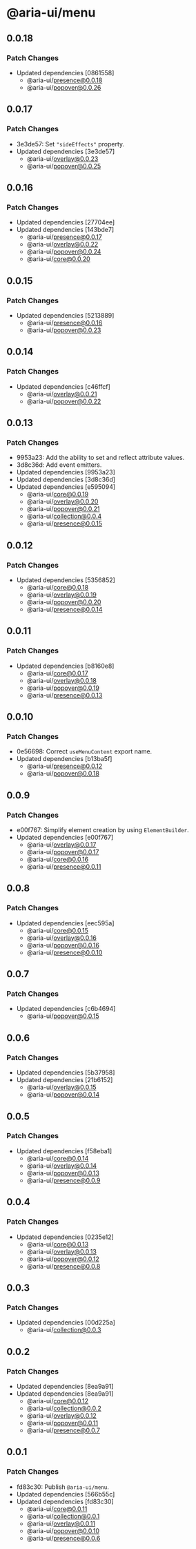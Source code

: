 # @aria-ui/menu

## 0.0.18

### Patch Changes

- Updated dependencies [0861558]
  - @aria-ui/presence@0.0.18
  - @aria-ui/popover@0.0.26

## 0.0.17

### Patch Changes

- 3e3de57: Set `"sideEffects"` property.
- Updated dependencies [3e3de57]
  - @aria-ui/overlay@0.0.23
  - @aria-ui/popover@0.0.25

## 0.0.16

### Patch Changes

- Updated dependencies [27704ee]
- Updated dependencies [143bde7]
  - @aria-ui/presence@0.0.17
  - @aria-ui/overlay@0.0.22
  - @aria-ui/popover@0.0.24
  - @aria-ui/core@0.0.20

## 0.0.15

### Patch Changes

- Updated dependencies [5213889]
  - @aria-ui/presence@0.0.16
  - @aria-ui/popover@0.0.23

## 0.0.14

### Patch Changes

- Updated dependencies [c46ffcf]
  - @aria-ui/overlay@0.0.21
  - @aria-ui/popover@0.0.22

## 0.0.13

### Patch Changes

- 9953a23: Add the ability to set and reflect attribute values.
- 3d8c36d: Add event emitters.
- Updated dependencies [9953a23]
- Updated dependencies [3d8c36d]
- Updated dependencies [e595094]
  - @aria-ui/core@0.0.19
  - @aria-ui/overlay@0.0.20
  - @aria-ui/popover@0.0.21
  - @aria-ui/collection@0.0.4
  - @aria-ui/presence@0.0.15

## 0.0.12

### Patch Changes

- Updated dependencies [5356852]
  - @aria-ui/core@0.0.18
  - @aria-ui/overlay@0.0.19
  - @aria-ui/popover@0.0.20
  - @aria-ui/presence@0.0.14

## 0.0.11

### Patch Changes

- Updated dependencies [b8160e8]
  - @aria-ui/core@0.0.17
  - @aria-ui/overlay@0.0.18
  - @aria-ui/popover@0.0.19
  - @aria-ui/presence@0.0.13

## 0.0.10

### Patch Changes

- 0e56698: Correct `useMenuContent` export name.
- Updated dependencies [b13ba5f]
  - @aria-ui/presence@0.0.12
  - @aria-ui/popover@0.0.18

## 0.0.9

### Patch Changes

- e00f767: Simplify element creation by using `ElementBuilder`.
- Updated dependencies [e00f767]
  - @aria-ui/overlay@0.0.17
  - @aria-ui/popover@0.0.17
  - @aria-ui/core@0.0.16
  - @aria-ui/presence@0.0.11

## 0.0.8

### Patch Changes

- Updated dependencies [eec595a]
  - @aria-ui/core@0.0.15
  - @aria-ui/overlay@0.0.16
  - @aria-ui/popover@0.0.16
  - @aria-ui/presence@0.0.10

## 0.0.7

### Patch Changes

- Updated dependencies [c6b4694]
  - @aria-ui/popover@0.0.15

## 0.0.6

### Patch Changes

- Updated dependencies [5b37958]
- Updated dependencies [21b6152]
  - @aria-ui/overlay@0.0.15
  - @aria-ui/popover@0.0.14

## 0.0.5

### Patch Changes

- Updated dependencies [f58eba1]
  - @aria-ui/core@0.0.14
  - @aria-ui/overlay@0.0.14
  - @aria-ui/popover@0.0.13
  - @aria-ui/presence@0.0.9

## 0.0.4

### Patch Changes

- Updated dependencies [0235e12]
  - @aria-ui/core@0.0.13
  - @aria-ui/overlay@0.0.13
  - @aria-ui/popover@0.0.12
  - @aria-ui/presence@0.0.8

## 0.0.3

### Patch Changes

- Updated dependencies [00d225a]
  - @aria-ui/collection@0.0.3

## 0.0.2

### Patch Changes

- Updated dependencies [8ea9a91]
- Updated dependencies [8ea9a91]
  - @aria-ui/core@0.0.12
  - @aria-ui/collection@0.0.2
  - @aria-ui/overlay@0.0.12
  - @aria-ui/popover@0.0.11
  - @aria-ui/presence@0.0.7

## 0.0.1

### Patch Changes

- fd83c30: Publish `@aria-ui/menu`.
- Updated dependencies [566b55c]
- Updated dependencies [fd83c30]
  - @aria-ui/core@0.0.11
  - @aria-ui/collection@0.0.1
  - @aria-ui/overlay@0.0.11
  - @aria-ui/popover@0.0.10
  - @aria-ui/presence@0.0.6
